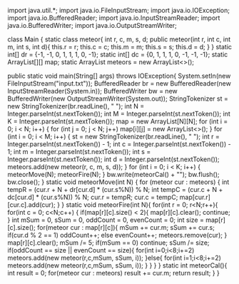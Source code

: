 import java.util.*;
import java.io.FileInputStream;
import java.io.IOException;
import java.io.BufferedReader;
import java.io.InputStreamReader;
import java.io.BufferedWriter;
import java.io.OutputStreamWriter;

class Main {
  static class meteor{
    int r, c, m, s, d;
    public meteor(int r, int c, int m, int s, int d){
        this.r = r;
        this.c = c;
        this.m = m;
        this.s = s;
        this.d = d;
    }
  }
  static int[] dr = {-1, -1, 0, 1, 1, 1, 0, -1};
  static int[] dc = {0, 1, 1, 1, 0, -1, -1, -1};
  static ArrayList<meteor>[][] map;
  static ArrayList<meteor> meteors = new ArrayList<>();
  
  public static void main(String[] args) throws IOException{
    System.setIn(new FileInputStream("input.txt"));
    BufferedReader br = new BufferedReader(new InputStreamReader(System.in));
    BufferedWriter bw = new BufferedWriter(new OutputStreamWriter(System.out));
    StringTokenizer st = new StringTokenizer(br.readLine(), " ");
    int N = Integer.parseInt(st.nextToken());
    int M = Integer.parseInt(st.nextToken());
    int K = Integer.parseInt(st.nextToken());
    map = new ArrayList[N][N];
    for (int i = 0; i < N; i++) {
        for (int j = 0; j < N; j++)
            map[i][j] = new ArrayList<>();
    }
    for (int i = 0; i < M; i++) {
        st = new StringTokenizer(br.readLine(), " ");
        int r = Integer.parseInt(st.nextToken()) - 1;
        int c = Integer.parseInt(st.nextToken()) - 1;
        int m = Integer.parseInt(st.nextToken());
        int s = Integer.parseInt(st.nextToken());
        int d = Integer.parseInt(st.nextToken());
        meteors.add(new meteor(r, c, m, s, d));
    }
    for (int i = 0; i < K; i++) {
        meteorMove(N);
        meteorFire(N);
    }
    bw.write(meteorCal() + "");
    bw.flush();
    bw.close();
  }
  static void meteorMove(int N) {
      for (meteor cur : meteors) {
          int tempR = (cur.r + N + dr[cur.d] * (cur.s%N)) % N;
          int tempC = (cur.c + N + dc[cur.d] * (cur.s%N)) % N;
          cur.r = tempR;
          cur.c = tempC;
          map[cur.r][cur.c].add(cur);
      }
  }
  static void meteorFire(int N){
      for(int r = 0; r<N;r++){
          for(int c = 0; c<N;c++) {
              if(map[r][c].size() < 2){
                  map[r][c].clear();
                  continue;
              }
              int mSum = 0, sSum = 0, oddCount = 0, evenCount = 0;
              int size = map[r][c].size();
              for(meteor cur : map[r][c]){
                  mSum += cur.m;
                  sSum += cur.s;
                  if(cur.d % 2 == 1)
                      oddCount++;
                  else
                      evenCount++;
                  meteors.remove(cur);
              }
              map[r][c].clear();
              mSum /= 5;
              if(mSum == 0)	
                  continue;
              sSum /= size;
              if(oddCount == size || evenCount == size){
                  for(int i=0;i<8;i+=2)
                      meteors.add(new meteor(r,c,mSum, sSum, i));
              }else{
                  for(int i=1;i<8;i+=2)
                      meteors.add(new meteor(r,c,mSum, sSum, i));
              }
          }
      }
  }
  static int meteorCal(){
      int result = 0;
      for(meteor cur : meteors)
          result += cur.m;
      return result;
  }
}

